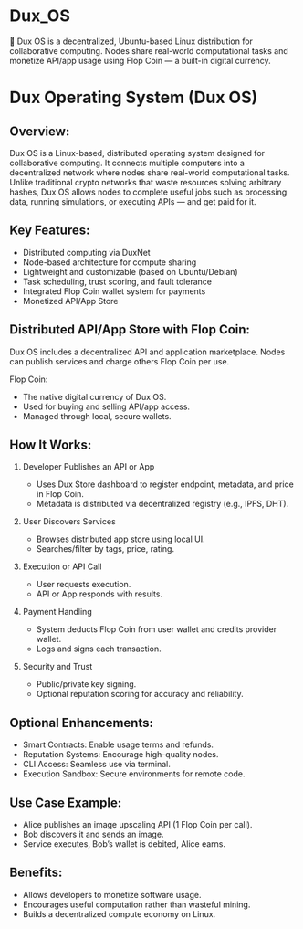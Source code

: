 # Dux_OS
🐧 Dux OS is a decentralized, Ubuntu-based Linux distribution for collaborative computing. Nodes share real-world computational tasks and monetize API/app usage using Flop Coin — a built-in digital currency.

Dux Operating System (Dux OS)
=============================

Overview:
---------
Dux OS is a Linux-based, distributed operating system designed for collaborative computing. It connects multiple computers into a decentralized network where nodes share real-world computational tasks. Unlike traditional crypto networks that waste resources solving arbitrary hashes, Dux OS allows nodes to complete useful jobs such as processing data, running simulations, or executing APIs — and get paid for it.

Key Features:
-------------
- Distributed computing via DuxNet
- Node-based architecture for compute sharing
- Lightweight and customizable (based on Ubuntu/Debian)
- Task scheduling, trust scoring, and fault tolerance
- Integrated Flop Coin wallet system for payments
- Monetized API/App Store

Distributed API/App Store with Flop Coin:
-----------------------------------------
Dux OS includes a decentralized API and application marketplace. Nodes can publish services and charge others Flop Coin per use.

Flop Coin:
- The native digital currency of Dux OS.
- Used for buying and selling API/app access.
- Managed through local, secure wallets.

How It Works:
-------------

1. Developer Publishes an API or App
   - Uses Dux Store dashboard to register endpoint, metadata, and price in Flop Coin.
   - Metadata is distributed via decentralized registry (e.g., IPFS, DHT).

2. User Discovers Services
   - Browses distributed app store using local UI.
   - Searches/filter by tags, price, rating.

3. Execution or API Call
   - User requests execution.
   - API or App responds with results.

4. Payment Handling
   - System deducts Flop Coin from user wallet and credits provider wallet.
   - Logs and signs each transaction.

5. Security and Trust
   - Public/private key signing.
   - Optional reputation scoring for accuracy and reliability.

Optional Enhancements:
----------------------
- Smart Contracts: Enable usage terms and refunds.
- Reputation Systems: Encourage high-quality nodes.
- CLI Access: Seamless use via terminal.
- Execution Sandbox: Secure environments for remote code.

Use Case Example:
-----------------
- Alice publishes an image upscaling API (1 Flop Coin per call).
- Bob discovers it and sends an image.
- Service executes, Bob’s wallet is debited, Alice earns.

Benefits:
---------
- Allows developers to monetize software usage.
- Encourages useful computation rather than wasteful mining.
- Builds a decentralized compute economy on Linux.
